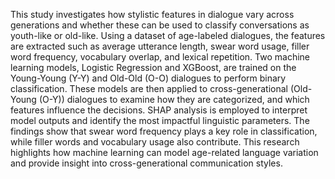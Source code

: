 This study investigates how stylistic features in dialogue vary across generations and whether these
can be used to classify conversations as youth-like
or old-like. Using a dataset of age-labeled dialogues, the features are extracted such as average
utterance length, swear word usage, filler word frequency, vocabulary overlap, and lexical repetition.
Two machine learning models, Logistic Regression
and XGBoost, are trained on the Young-Young (Y-Y) and Old-Old (O-O) dialogues to perform binary
classification. These models are then applied to
cross-generational (Old-Young (O-Y)) dialogues
to examine how they are categorized, and which
features influence the decisions. SHAP analysis
is employed to interpret model outputs and identify the most impactful linguistic parameters. The
findings show that swear word frequency plays a
key role in classification, while filler words and
vocabulary usage also contribute. This research
highlights how machine learning can model age-related language variation and provide insight into
cross-generational communication styles.
